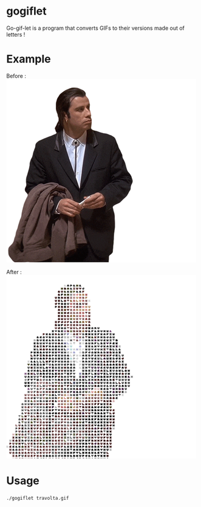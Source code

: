 # gogiflet
Go-gif-let is a program that converts GIFs to their versions made out of letters !

# Example 

Before :
![](https://github.com/TheMacies/gogiflet/blob/master/example/travolta.gif)

After : 
![](https://github.com/TheMacies/gogiflet/blob/master/example/travolta_letterized.gif)

# Usage

 ``./gogiflet travolta.gif``
